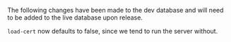 The following changes have been made to the dev database and will need to be added to the live database upon release.

`load-cert` now defaults to false, since we tend to run the server without.
